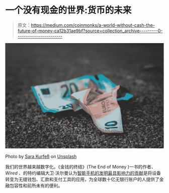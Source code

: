 # 一个没有现金的世界:货币的未来

> 原文：<https://medium.com/coinmonks/a-world-without-cash-the-future-of-money-ca12b31ae9bf?source=collection_archive---------0----------------------->

![](img/c32dd907b92ddf25e2b912a648c7cdaa.png)

Photo by [Sara Kurfeß](https://unsplash.com/photos/untSDM2Hihg?utm_source=unsplash&utm_medium=referral&utm_content=creditCopyText) on [Unsplash](https://unsplash.com/search/photos/mobile-payment?utm_source=unsplash&utm_medium=referral&utm_content=creditCopyText)

我们的世界越来越数字化。《金钱的终结》(The End of Money )一书的作者、 *Wired* 、的特约编辑大卫·沃尔曼认为[智能手机的发明最具影响力的贡献](https://www.fastcompany.com/1679478/the-problems-with-cash-how-to-get-paper-money-out-of-our-lives)是将设备转变为无缝钱包、汇款和支付工具的应用，为全球数十亿无银行账户的人提供了金融包容性和前所未有的便利。